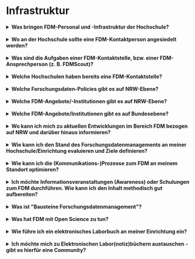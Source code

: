 # Infrastruktur


<details markdown="block">
  <summary><b>Was bringen FDM-Personal und -Infrastruktur der Hochschule?</b></summary>

  Da FDM künftig stärker von den Fördermittelgebern gefordert werden wird, ist die Stärkung der eigenen FDM-Infrastrukturen ein Wettbewerbsvorteil für die Hochschule.
  <br>
  FDM ist ein Aspekt von Open Science, bei dem die Forschenden mit verschiedenen Serviceeinheiten der Hochschule in Kontakt kommen, z.B. mit der Forschungsförderung bei der Planung eines Forschungsprojekts oder mit der Bibliothek bei der Publikation der Ergebnisse. Das FDM der Forschenden wird effektiver, wenn die verschiedenen Serviceeinheiten miteinander im Austausch stehen und Open Science mitdenken. Die FDMScout:innen haben hierzu eine Grafik erstellt, welche die Aufgaben von FDM-Referent:innen im Überblick zeigt. Sie finden diese Grafik bei unseren Publikationen auf [zenodo](https://doi.org/10.5281/zenodo.7886667).

</details>
<br>

<details markdown="block">
  <summary><b>Wo an der Hochschule sollte eine FDM-Kontaktperson angesiedelt werden?</b></summary>

  Die typischen Hochschul-Serviceeinheiten, die mit FDM zu tun haben sind: IT, Forschungsförderung, Bibliothek und Justiziariat.
  Es gibt verschiedene Argumente, wo die ideale Verortung einer FDM-Kontaktperson ist.
  <br>
  * <b>IT:</b> FDM ist vor allem für digitale Daten interessant. Zudem gibt es in manchen Fachdisziplinen hilfreiche Tools, die von der Hochschul-IT implementiert werden müssten. Deshalb ist es sinnvoll, wenn  jemand, der zum IT-Team gehört, auch Kenntnisse über das Forschungsdatenmanagement hat.
  * <b>Forschungsförderung:</b> Immer mehr Fördermittelgeber:innen verlangen bei Antragsstellung Datenmanagementpläne oder verlangen Open Access Publikationen, für die bereits bei der Planung des Projektes Budget einkalkuliert werden sollte. Deshalb ist es sinnvoll, wenn jemand der zur Forschungsförderung gehört , FDM und die damit verbundenen Ressourcen bei der Antragsberatung mitdenken kann.
  * <b>Bibliothek:</b> Daten und Artikel "FAIR" oder gar "open" zu publizieren klingt leichter als es ist. Spätestens an diesem Punkt im Forschungsdatenlebenszyklus ist es sinnvoll, wenn jemand, der zur Bibliothek gehört, weiß, wie FDM funktioniert und die Forschenden entsprechend beraten kann.
  * <b>Justiziariat:</b> Datenschutz, Personenbezogene Daten, Intellectual Property, Nutzungsrechte, Urheberrechte - zahlreiche Rechtsgebiete werden von FDM berührt. Deshalb ist es sinnvoll, wenn jemand, der zum Justiziariat gehört, Ahnung von Forschungsdatenmanagement hat und die Forschenden in vielen Punkten rechtlich fundiert beraten kann.
  
  Am besten ist es, wenn es eine FDM-Ansprechperson in jeder dieser Serviceeinheiten einer Hochschule gibt, die sich in ihrem Bereich zum FDM sehr gut auskennt. Nur so kann an der Hochschule umfassend und lückenlos beraten und agiert werden.

</details>
<br>

<details markdown="block">
  <summary><b>Was sind die Aufgaben einer FDM-Kontaktstelle, bzw. einer FDM-Ansprechperson (z. B. FDMScout)?</b></summary>

  FDM-Personal – beteiligte Organisationseinheiten sind i.d.R. Forschungsförderung, Bibliothek, IT, Justiziariat und Datenschutz – muss ein ganzes Spektrum FDM-bezogener Anforderungen und Aufgaben innerhalb einzelner Hochschulen bedienen, wobei wiederum unterschieden wird zwischen (a) FDM-Dienstleistungen an der Hochschule, wie z.B. Beratungs- oder Schulungsangebot zu Datenmanagementplänen, und (b) Grundlegenden Aufgaben, die unabhängig vom Forschungsprozess geschehen müssen. Als Beispiele seien hier genannt die Begleitung der strategischen Hochschulentwicklung mit Blick auf FDM (hier liegt der Fokus der Tätigkeit auf der Hochschule selbst) und Bedarfserfassung (hier liegt der Fokus der Tätigkeit auf den Forschenden).
  <br>
  Eine Zusammenfassung und Visualisierung der Aufgaben finden Sie in der Grafik: [„Generalisierte FDM-Aufgaben an HAW sowie Erfahrungen in der hochschulübergreifenden Zusammenarbeit und Integration NRW- und bundesweiter Angebote: Die Perspektive der FDMScout:innen“](https://doi.org/10.5281/zenodo.7886667). Diese veranschaulicht die FDM-Aufgaben und Angebote innerhalb der einzelnen Hochschule, im FDMScout.nrw-Netzwerk und auf Bundes- und Landesebene.

</details>
<br>

<details markdown="block">
  <summary><b>Welche Hochschulen haben bereits eine FDM-Kontaktstelle?</b></summary>

  Eine umfangreiche Liste regionaler, nationaler und internationaler FDM-Kontaktstellen können Sie hier einsehen: <https://www.forschungsdaten.org/index.php/FDM-Kontakte> (Bitte beachten Sie, dass die Liste ggf. nicht vollständig ist oder dass einige Einträge möglicherweise veraltet sind).

</details>
<br>

<details markdown="block">
  <summary><b>Welche Forschungsdaten-Policies gibt es auf NRW-Ebene?</b></summary>

  Eine FD-Policy auf Landesebene scheint aktuell nur in Baden-Württemberg zu bestehen (siehe <https://www.forschungsdaten.org/index.php/Data_Policies#Policies_auf_L%C3%A4nderebene>).
  <br>
  In NRW wird aktuell (Stand Januar 2024) im Rahmen des Digitalen Ökosystems der Digitalen Hochschule NRW ein Landeskonzept zum FDM erarbeitet.

</details>
<br>

<details markdown="block">
  <summary><b>Welche FDM-Angebote/-Institutionen gibt es auf NRW-Ebene?</b></summary>

  Auf NRW-Landesebene gibt es die Landesinitiative für Forschungsdatenmanagement - fdm.nrw. Desweiteren gibt es unterschiedliche Infrastrukturangebote, die direkt oder indirekt auf FDM-relevante Aspekte abzielen. Exemplarisch seien hier genannt:
  * sciebo.nrw
  * gitlab.nrw
  * LZV.nrw
  * HPC.nrw
  * hbz.nrw
  * datensicherung.nrw
  <br>
  
  Eine Übersicht befindet sich unter [forschungsdaten.info](https://forschungsdaten.info/fdm-im-deutschsprachigen-raum/deutschland/nordrhein-westfalen/).

</details>
<br>

<details markdown="block">
  <summary><b>Welche FDM-Angebote/Institutionen gibt es auf Bundesebene?</b></summary>

  Es gibt eine stetig wachsende und vielfältige Angebotslandschaft zum FDM. Eine Übersicht findet sich unter [forschungsdaten.info](https://forschungsdaten.info/fdm-im-deutschsprachigen-raum/deutschland/)

</details>
<br>

<details markdown="block">
  <summary><b>Wo kann ich mich zu aktuellen Entwicklungen im Bereich FDM bezogen auf NRW und darüber hinaus informieren?</b></summary>

  * Mailingliste der NRW-AG „FDM-Strategien für HAW“: [fh-fdm-request@listserv.dfn.de](https://www.listserv.dfn.de/sympa/subscribe/fh-fdm?previous_action=info)
  * Jour Fixe FDM Mailingliste der Landesinitiative fdm.nrw (hierüber werden alle Aktionen, Weiterbildungen und Informationen für die NRW-FDM-Community gebündelt): [jour-fixe-fdm-dh-nrw@listserv.dfn.de](https://www.listserv.dfn.de/sympa/info/jour-fixe-fdm-dh-nrw)
  * RfII-Newsletter (Zusammenfassung aller (hochschul-)politischen Prozesse im Bereich der Digitalisierung): [Rfii_infoticker -- RfII Infoticker](https://listserv.gwdg.de/mailman/listinfo/rfii_infoticker)
  * Deutschlandweite Mailingliste zum Umgang mit Forschungsdaten, über die die meisten Veranstaltungen, Stellenausschreibungen etc. geteilt werden: [forschungsdaten@listserv.dfn.de](https://www.listserv.dfn.de/sympa/info/forschungsdaten)
  * <http://forschungsdaten.info> dient als Informations-Wiki für FDM im deutschsprachigen Raum und richtet sich vorrangig an Forschende und Neu-Einsteigende im FDM-Kontext ([Newsletter](https://newslettersystem.uni-konstanz.de/lists/index.php?p=subscribe&id=14))
  * <http://forschungsdaten.org> (von DINI/nestor initiiert, verknüpft dieses Wiki FDM-Organisationen und Kontaktstellen)

</details>
<br>

<details markdown="block">
  <summary><b>Wie kann ich den Stand des Forschungsdatenmanagements an meiner Hochschule/Einrichtung evaluieren und Ziele definieren?</b></summary>

  RISE-DE ist ein Referenzmodell für Strategieprozesse im institutionellen Forschungsdatenmanagement und bietet einen Bewertungsrahmen zur Selbstevaluation und Zielbestimmung. Damit kann es als Werkzeug zur Gestaltung einer strukturierten, Stakeholder-orientierten Strategieentwicklung für das Forschungsdatenmanagement an Hochschulen und Forschungseinrichtungen verwendet werden.
  <br>
  Hartmann, N. K., Jacob, B., & Weiß, N. (2019). RISE-DE – Referenzmodell für Strategieprozesse im institutionellen Forschungsdatenmanagement (1.0). Zenodo. <https://doi.org/10.5281/zenodo.3585556>

</details>
<br>

<details markdown="block">
  <summary><b>Wie kann ich die (Kommunikations-)Prozesse zum FDM an meinem Standort optimieren?</b></summary>

  Das DIAMANT-Modell wurde im Rahmen des BMBF-geförderten Projekts „Prozessorientierte Entwicklung von Managementinstrumenten für Forschungsdaten im Lebenszyklus“ (PODMAN) an der Universität Trier entwickelt. Es fokussiert Optimierungsprozesse von FDM-Services und der Zusammenarbeit verschiedener Player am Standort. Zudem werden die Kompetenzen der beteiligten Personen zum FDM bzw. zu damit verbundenen Themen identifiziert.
  <br>
  Lemaire, M., Gerhards, L., Kellendonk, S. u. a. (2020): Das DIAMANT-Modell 2.0. Modellierung des FDM-Referenzprozesses und Empfehlungen für die Implementierung einer institutionellen FDM-Servicelandschaft (eSciences Working Papers, 05). Trier. DOI: <https://doi.org/10.25353/ubtr-xxxx-f5d2-fffb>

</details>
<br>

<details markdown="block">
  <summary><b>Ich möchte Informationsveranstaltungen (Awareness) oder Schulungen zum FDM durchführen. Wie kann ich den Inhalt methodisch gut aufbereiten?</b></summary>

  Hier eine kleine Liste mit Methodensammlungen:
  * [Train-the-Trainer-Konzept zum FDM](https://zenodo.org/records/5773203)
  * [Orbium Methodensammlung](https://www.orbium.de/methodensammlung)
  * [Schulentwicklung NRW Methodensammlung](https://www.schulentwicklung.nrw.de/cms/methodensammlung/methodensammlung/index.html/liste.php)
  * [erwachsenenbildung.at](https://erwachsenenbildung.at/themen/lernwerkstatt/meth_tech_instr.php#methodensammlungen)

</details>
<br>

<details markdown="block">
  <summary><b>Was ist "Bausteine Forschungsdatenmanagement"?</b></summary>

  [Bausteine Forschungsdatenmanagement](https://bausteine-fdm.de/index) ist eine Publikationsreihe (Open-Access-Zeitschrift), die Best-Practice-Beispiele und Erfahrungsberichte zu unterschiedlichen Aspekten des FDMs beinhaltet.

</details>
<br>

<details markdown="block">
  <summary><b>Was hat FDM mit Open Science zu tun?</b></summary>

  Der deutschsprachigen [Open Science AG](https://ag-openscience.de/ag-mission-statement/) zufolge bündelt Open Science „Strategien und Verfahren, die allesamt darauf abzielen, die Chancen der Digitalisierung konsequent zu nutzen, um alle Bestandteile des wissenschaftlichen Prozesses über das Internet offen zugänglich und nachnutzbar zu machen. Damit sollen Wissenschaft, Gesellschaft und Wirtschaft neue Möglichkeiten im Umgang mit wissenschaftlichen Erkenntnissen eröffnet werden.“ Unter dem Begriff "Open Data" wird die Bereitstellung von Forschungsdaten, die im Idealfall auffindbar, zugänglich, interoperabel und nachnutzbar (FAIR) sind, als ein Element von Open Science gewertet, z. B. [hier](https://www.nature.com/articles/s41559-020-1109-6) (Box 2).
  <br>
  Die Gemeinsamkeit mit FDM besteht also in einem Verständnis von Wissenschaft als Praxis, die die Zugänglichkeit und Wiederverwendung von Wissen ermöglicht und befördert – insbesondere im Hinblick auf Forschungsdaten.

</details>
<br>  

<details markdown="block">
  <summary><b>Wie führe ich ein elektronisches Laborbuch an meiner Einrichtung ein?</b></summary>

  Der [ELN-Wegweiser des ZB MED](https://repository.publisso.de/resource/frl:6415715) liefert umfassende Informationen und Best-Practice-Beispiele für den Einstieg ([englische Version](https://repository.publisso.de/resource/frl:6425772)).
  <br>
  Weitere Informationen sind auf den Seiten des [ZB MED](https://www.publisso.de/forschungsdatenmanagement/fd-dokumentieren) zu finden

</details>
<br>

<details markdown="block">
  <summary><b>Ich möchte mich zu Elektronischen Labor(notiz)büchern austauschen - gibt es hierfür eine Community?</b></summary>

  In NRW gibt es eine [Arbeitsgruppe zu elektronischen Laborbüchern](https://wiki.hhu.de/display/ELB), die sich insb. auch zu Benutzung & Einführung austauscht.

</details>
<br>
